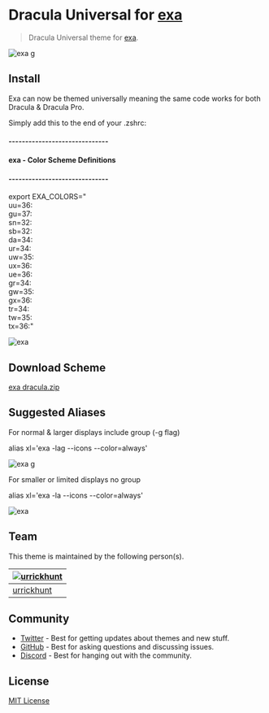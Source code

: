 # Dracula Universal for [exa](https://github.com/ogham/exa)

> Dracula Universal theme for [exa](https://github.com/ogham/exa).

![exa g](https://user-images.githubusercontent.com/96319944/235212724-b31fa859-37e4-4e82-bb94-b20f2b29bd9b.png)

## Install

Exa can now be themed universally meaning the same code works for both Dracula & Dracula Pro. 

Simply add this to the end of your .zshrc:

#### ------------------------------
#### exa - Color Scheme Definitions
#### ------------------------------
export EXA_COLORS="\
uu=36:\
gu=37:\
sn=32:\
sb=32:\
da=34:\
ur=34:\
uw=35:\
ux=36:\
ue=36:\
gr=34:\
gw=35:\
gx=36:\
tr=34:\
tw=35:\
tx=36:"

![exa](https://user-images.githubusercontent.com/96319944/232595402-ef611d32-7ac3-41eb-a536-1816c9371c15.png)

## Download Scheme

[exa dracula.zip](https://github.com/urrickhunt/Dracula-universal-for-exa/files/11250829/exa.dracula.zip)



## Suggested Aliases

For normal & larger displays include group (-g flag)

alias xl='exa -lag --icons --color=always'

![exa g](https://user-images.githubusercontent.com/96319944/235212766-86223db4-1223-4e5f-8c40-088d730be8a8.png)

For smaller or limited displays no group 

alias xl='exa -la --icons --color=always'

![exa](https://user-images.githubusercontent.com/96319944/235213707-4512c555-a87f-44f7-990e-cc2d43467bc1.png)

## Team

This theme is maintained by the following person(s).

| [![urrickhunt](https://github.com/urrickhunt.png?size=100)](https://github.com/urrickhunt)|
| ----------------------------------------------------------------------------------------- |
| [urrickhunt](https://github.com/urrickhunt)                                               |

## Community

- [Twitter](https://twitter.com/draculatheme) - Best for getting updates about themes and new stuff.
- [GitHub](https://github.com/dracula/dracula-theme/discussions) - Best for asking questions and discussing issues.
- [Discord](https://draculatheme.com/discord-invite) - Best for hanging out with the community.

## License

[MIT License](./LICENSE)
